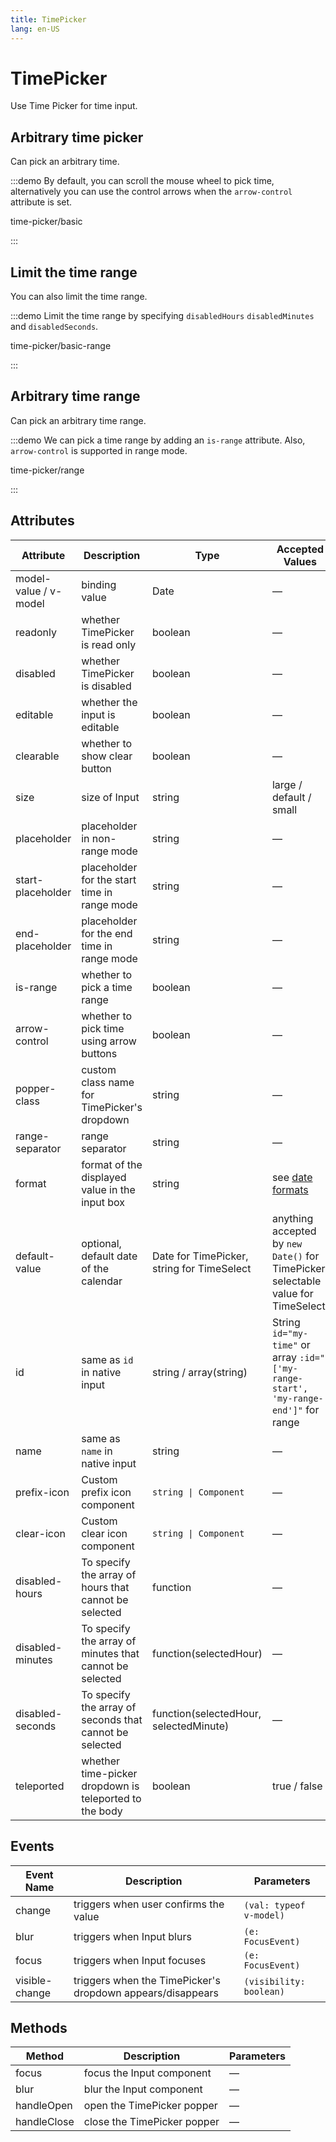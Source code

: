 ```yaml
---
title: TimePicker
lang: en-US
---
```


# TimePicker

Use Time Picker for time input.

## Arbitrary time picker

Can pick an arbitrary time.

:::demo By default, you can scroll the mouse wheel to pick time, alternatively you can use the control arrows when the `arrow-control` attribute is set.

time-picker/basic

:::

## Limit the time range

You can also limit the time range.

:::demo Limit the time range by specifying `disabledHours` `disabledMinutes` and `disabledSeconds`.

time-picker/basic-range

:::

## Arbitrary time range

Can pick an arbitrary time range.

:::demo We can pick a time range by adding an `is-range` attribute. Also, `arrow-control` is supported in range mode.

time-picker/range

:::

## Attributes

| Attribute             | Description                                             | Type                                       | Accepted Values                                                                     | Default     |
| --------------------- | ------------------------------------------------------- | ------------------------------------------ | ----------------------------------------------------------------------------------- | ----------- |
| model-value / v-model | binding value                                           | Date                                       | —                                                                                   | —           |
| readonly              | whether TimePicker is read only                         | boolean                                    | —                                                                                   | false       |
| disabled              | whether TimePicker is disabled                          | boolean                                    | —                                                                                   | false       |
| editable              | whether the input is editable                           | boolean                                    | —                                                                                   | true        |
| clearable             | whether to show clear button                            | boolean                                    | —                                                                                   | true        |
| size                  | size of Input                                           | string                                     | large / default / small                                                             | —           |
| placeholder           | placeholder in non-range mode                           | string                                     | —                                                                                   | —           |
| start-placeholder     | placeholder for the start time in range mode            | string                                     | —                                                                                   | —           |
| end-placeholder       | placeholder for the end time in range mode              | string                                     | —                                                                                   | —           |
| is-range              | whether to pick a time range                            | boolean                                    | —                                                                                   | false       |
| arrow-control         | whether to pick time using arrow buttons                | boolean                                    | —                                                                                   | false       |
| popper-class          | custom class name for TimePicker's dropdown             | string                                     | —                                                                                   | —           |
| range-separator       | range separator                                         | string                                     | —                                                                                   | '-'         |
| format                | format of the displayed value in the input box          | string                                     | see [date formats](/en-US/component/date-picker#date-formats)                       | HH:mm:ss    |
| default-value         | optional, default date of the calendar                  | Date for TimePicker, string for TimeSelect | anything accepted by `new Date()` for TimePicker, selectable value for TimeSelect   | —           |
| id                    | same as `id` in native input                            | string / array(string)                     | String `id="my-time"` or array `:id="['my-range-start', 'my-range-end']"` for range | -           |
| name                  | same as `name` in native input                          | string                                     | —                                                                                   | —           |
| prefix-icon           | Custom prefix icon component                            | `string \| Component`                      | —                                                                                   | Clock       |
| clear-icon            | Custom clear icon component                             | `string \| Component`                      | —                                                                                   | CircleClose |
| disabled-hours        | To specify the array of hours that cannot be selected   | function                                   | —                                                                                   | —           |
| disabled-minutes      | To specify the array of minutes that cannot be selected | function(selectedHour)                     | —                                                                                   | —           |
| disabled-seconds      | To specify the array of seconds that cannot be selected | function(selectedHour, selectedMinute)     | —                                                                                   | —           |
| teleported            | whether time-picker dropdown is teleported to the body  | boolean                                    | true / false                                                                        | true        |

## Events

| Event Name     | Description                                                | Parameters              |
| -------------- | ---------------------------------------------------------- | ----------------------- |
| change         | triggers when user confirms the value                      | `(val: typeof v-model)` |
| blur           | triggers when Input blurs                                  | `(e: FocusEvent)`       |
| focus          | triggers when Input focuses                                | `(e: FocusEvent)`       |
| visible-change | triggers when the TimePicker's dropdown appears/disappears | `(visibility: boolean)` |

## Methods

| Method      | Description                 | Parameters |
| ----------- | --------------------------- | ---------- |
| focus       | focus the Input component   | —          |
| blur        | blur the Input component    | —          |
| handleOpen  | open the TimePicker popper  | —          |
| handleClose | close the TimePicker popper | —          |
